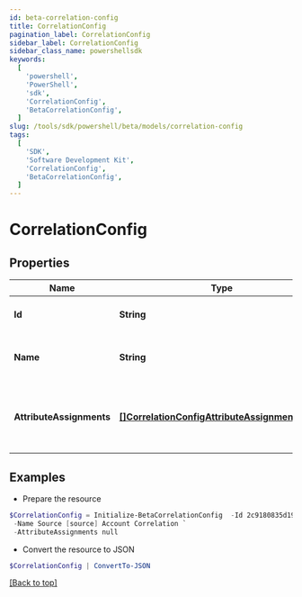```yaml
---
id: beta-correlation-config
title: CorrelationConfig
pagination_label: CorrelationConfig
sidebar_label: CorrelationConfig
sidebar_class_name: powershellsdk
keywords:
  [
    'powershell',
    'PowerShell',
    'sdk',
    'CorrelationConfig',
    'BetaCorrelationConfig',
  ]
slug: /tools/sdk/powershell/beta/models/correlation-config
tags:
  [
    'SDK',
    'Software Development Kit',
    'CorrelationConfig',
    'BetaCorrelationConfig',
  ]
---
```


# CorrelationConfig

## Properties

| Name | Type | Description | Notes |
| --- | --- | --- | --- |
| **Id** | **String** | The ID of the correlation configuration. | [optional] |
| **Name** | **String** | The name of the correlation configuration. | [optional] |
| **AttributeAssignments** | [**[]CorrelationConfigAttributeAssignmentsInner**](correlation-config-attribute-assignments-inner) | The list of attribute assignments of the correlation configuration. | [optional] |

## Examples

- Prepare the resource

```powershell
$CorrelationConfig = Initialize-BetaCorrelationConfig  -Id 2c9180835d191a86015d28455b4a2329 `
 -Name Source [source] Account Correlation `
 -AttributeAssignments null
```

- Convert the resource to JSON

```powershell
$CorrelationConfig | ConvertTo-JSON
```

[[Back to top]](#)

